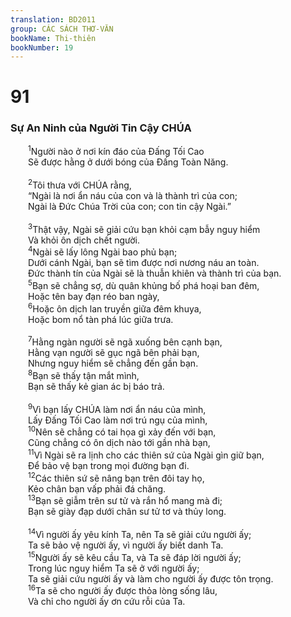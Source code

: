 ```yaml
---
translation: BD2011
group: CÁC SÁCH THƠ-VĂN
bookName: Thi-thiên 
bookNumber: 19
---
```


<div class="title"><h1>91</h1><h3>Sự An Ninh của Người Tin Cậy CHÚA</h3></div>
<span class="verse thi_91_1">  <sup>1</sup>Người nào ở nơi kín đáo của Ðấng Tối Cao<br/>  Sẽ được hằng ở dưới bóng của Ðấng Toàn Năng.<br/><br/></span>
<span class="verse thi_91_2">  <sup>2</sup>Tôi thưa với CHÚA rằng,<br/>  “Ngài là nơi ẩn náu của con và là thành trì của con;<br/>  Ngài là Ðức Chúa Trời của con; con tin cậy Ngài.”<br/><br/></span>
<span class="verse thi_91_3">  <sup>3</sup>Thật vậy, Ngài sẽ giải cứu bạn khỏi cạm bẫy nguy hiểm <br/>  Và khỏi ôn dịch chết người.<br/></span>
<span class="verse thi_91_4">  <sup>4</sup>Ngài sẽ lấy lông Ngài bao phủ bạn;<br/>  Dưới cánh Ngài, bạn sẽ tìm được nơi nương náu an toàn.<br/>  Ðức thành tín của Ngài sẽ là thuẫn khiên và thành trì của bạn.<br/></span>
<span class="verse thi_91_5">  <sup>5</sup>Bạn sẽ chẳng sợ, dù quân khủng bố phá hoại ban đêm,<br/>  Hoặc tên bay đạn réo ban ngày,<br/></span>
<span class="verse thi_91_6">  <sup>6</sup>Hoặc ôn dịch lan truyền giữa đêm khuya,<br/>  Hoặc bom nổ tàn phá lúc giữa trưa.<br/><br/></span>
<span class="verse thi_91_7">  <sup>7</sup>Hằng ngàn người sẽ ngã xuống bên cạnh bạn,<br/>  Hằng vạn người sẽ gục ngã bên phải bạn,<br/>  Nhưng nguy hiểm sẽ chẳng đến gần bạn.<br/></span>
<span class="verse thi_91_8">  <sup>8</sup>Bạn sẽ thấy tận mắt mình, <br/>  Bạn sẽ thấy kẻ gian ác bị báo trả.<br/><br/></span>
<span class="verse thi_91_9">  <sup>9</sup>Vì bạn lấy CHÚA làm nơi ẩn náu của mình,<br/>  Lấy Ðấng Tối Cao làm nơi trú ngụ của mình,<br/></span>
<span class="verse thi_91_10">  <sup>10</sup>Nên sẽ chẳng có tai họa gì xảy đến với bạn,<br/>  Cũng chẳng có ôn dịch nào tới gần nhà bạn,<br/></span>
<span class="verse thi_91_11">  <sup>11</sup>Vì Ngài sẽ ra lịnh cho các thiên sứ của Ngài gìn giữ bạn,<br/>  Ðể bảo vệ bạn trong mọi đường bạn đi.<br/></span>
<span class="verse thi_91_12">  <sup>12</sup>Các thiên sứ sẽ nâng bạn trên đôi tay họ,<br/>  Kẻo chân bạn vấp phải đá chăng.<br/></span>
<span class="verse thi_91_13">  <sup>13</sup>Bạn sẽ giẫm trên sư tử và rắn hổ mang mà đi;<br/>  Bạn sẽ giày đạp dưới chân sư tử tơ và thủy long. <br/><br/></span>
<span class="verse thi_91_14">  <sup>14</sup>Vì người ấy yêu kính Ta, nên Ta sẽ giải cứu người ấy;<br/>  Ta sẽ bảo vệ người ấy, vì người ấy biết danh Ta.<br/></span>
<span class="verse thi_91_15">  <sup>15</sup>Người ấy sẽ kêu cầu Ta, và Ta sẽ đáp lời người ấy;<br/>  Trong lúc nguy hiểm Ta sẽ ở với người ấy;<br/>  Ta sẽ giải cứu người ấy và làm cho người ấy được tôn trọng.<br/></span>
<span class="verse thi_91_16">  <sup>16</sup>Ta sẽ cho người ấy được thỏa lòng sống lâu,<br/>  Và chỉ cho người ấy ơn cứu rỗi của Ta.<br/></span>
